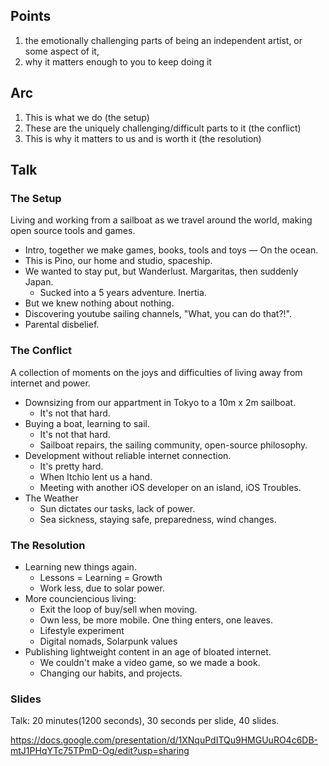 
## Points 

1. the emotionally challenging parts of being an independent artist, or some aspect of it, 
2. why it matters enough to you to keep doing it

## Arc

1. This is what we do (the setup)
2. These are the uniquely challenging/difficult parts to it (the conflict)
3. This is why it matters to us and is worth it (the resolution)

## Talk

### The Setup

Living and working from a sailboat as we travel around the world, making open source tools and games.

- Intro, together we make games, books, tools and toys — On the ocean.
- This is Pino, our home and studio, spaceship.
- We wanted to stay put, but Wanderlust. Margaritas, then suddenly Japan.
  - Sucked into a 5 years adventure. Inertia.
- But we knew nothing about nothing.
- Discovering youtube sailing channels, "What, you can do that?!".
- Parental disbelief.

### The Conflict

A collection of moments on the joys and difficulties of living away from internet and power.

- Downsizing from our appartment in Tokyo to a 10m x 2m sailboat.
  - It's not that hard.
- Buying a boat, learning to sail.
  - It's not that hard.
  - Sailboat repairs, the sailing community, open-source philosophy.
- Development without reliable internet connection.
  - It's pretty hard.
  - When Itchio lent us a hand.
  - Meeting with another iOS developer on an island, iOS Troubles.
- The Weather
  - Sun dictates our tasks, lack of power.
  - Sea sickness, staying safe, preparedness, wind changes.

### The Resolution

- Learning new things again.
  - Lessons = Learning = Growth
  - Work less, due to solar power.
- More counciencious living:
  - Exit the loop of buy/sell when moving.
  - Own less, be more mobile. One thing enters, one leaves.
  - Lifestyle experiment  
  - Digital nomads, Solarpunk values  
- Publishing lightweight content in an age of bloated internet.
  - We couldn't make a video game, so we made a book.
  - Changing our habits, and projects.

### Slides

Talk: 20 minutes(1200 seconds), 30 seconds per slide, 40 slides.

https://docs.google.com/presentation/d/1XNquPdITQu9HMGUuRO4c6DB-mtJ1PHqYTc75TPmD-Og/edit?usp=sharing


